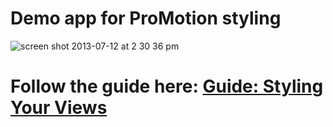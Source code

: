 # Demo app for ProMotion styling

![screen shot 2013-07-12 at 2 30 36 pm](https://f.cloud.github.com/assets/1479215/791144/50cfbb38-eb3a-11e2-9c8e-3e7d2d322904.png)

# Follow the guide here: [Guide: Styling Your Views](https://github.com/clearsightstudio/ProMotion/wiki/Guide:-Styling-Your-Views)


